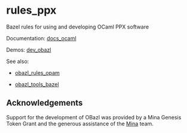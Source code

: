 # rules_ppx
Bazel rules for using and developing OCaml PPX software

Documentation: [docs_ocaml](https://obazl.github.io/docs_ocaml/)

Demos:  [dev_obazl](https://github.com/obazl/dev_obazl)

See also:

* [obazl_rules_opam](https://github.com/obazl/rules_opam)

* [obazl_tools_bazel](https://github.com/obazl/tools_bazel)

## Acknowledgements

Support for the development of OBazl was provided by a Mina Genesis
Token Grant and the generous assistance of the [Mina](https://minaprotocol.com/) team.
